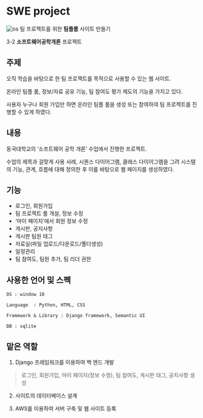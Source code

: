 
# SWE project

![os](https://user-images.githubusercontent.com/37070273/64484121-b228b000-d248-11e9-8640-07e16fb60f00.PNG)
팀 프로젝트를 위한 **팀플룸** 사이트 만들기

3-2 **소프트웨어공학개론** 프로젝트

## 주제

오직 학습을 바탕으로 한 팀 프로젝트를 목적으로 사용할 수 있는 웹 사이트.

온라인 팀플 룸, 정보/자료 공유 기능, 팀 참여도 평가 제도의 기능을 가지고 있다.

사용자 누구나 회원 가입만 하면 온라인 팀플 룸을 생성 또는 참여하여 팀 프로젝트를 진행할 수 있게 하였다.

## 내용

동국대학교의 ‘소프트웨어 공학 개론’ 수업에서 진행한 프로젝트.

수업의 제목과 걸맞게 사용 사례, 시퀀스 다이어그램, 클래스 다이어그램을 그려 시스템의 기능, 관계, 흐름에 대해 정의한 후 이를 바탕으로 웹 페이지를 생성하였다.

## 기능

- 로그인, 회원가입
- 팀 프로젝트 룸 개설, 정보 수정
- ‘마이 페이지’에서 회원 정보 수정
- 게시판, 공지사항
- 게시판 팀원 태그
- 자료실(파일 업로드/다운로드/폴더생성)
- 일정관리
- 팀 참여도, 팀원 추가, 팀 리더 권한

## 사용한 언어 및 스펙

```
OS : window 10

Language  : Python, HTML, CSS

Framework & Library : Django framework, Semantic UI

DB : sqlite
```

## 맡은 역할

1. Django 프레임워크를 이용하여 백 엔드 개발
> 로그인, 회원가입, 마이 페이지(정보 수정), 팀 참여도, 게시판 태그, 공지사항 생성

2. 사이트의 데이터베이스 설계

3. AWS를 이용하여 서버 구축 및 웹 사이트 등록
